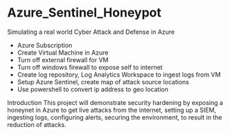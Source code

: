# Azure_Sentinel_Honeypot
Simulating a real world Cyber Attack and Defense in Azure

- Azure Subscription
- Create Virtual Machine in Azure
- Turn off external firewall for VM
- Turn off windows firewall to expose self to internet
- Create log repository, Log Analytics Workspace to ingest logs from VM
- Setup Azure Sentinel, create map of attack source locations
- Use powershell to convert ip address to geo location

Introduction
This project will demonstrate security hardening by exposing a honeynet in Azure to get live attacks from the internet, setting up a SIEM, ingesting logs, configuring alerts, securing the environment, to result in the reduction of attacks.


